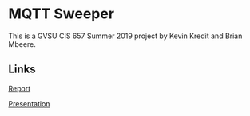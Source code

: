 # MQTT Sweeper

This is a GVSU CIS 657 Summer 2019 project by Kevin Kredit and Brian Mbeere.

## Links
[Report](https://docs.google.com/document/d/1m71igkfQcYGFzFqz0T-INywuHFlKOwr-stgmhfXOt4I/edit?usp=sharing)

[Presentation](https://docs.google.com/presentation/d/1lSQ0mKJMZD2wAAr8oVwkb4LHUkPkc8GljPlUgS3_fcM/edit?usp=sharing)
